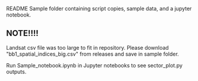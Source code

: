 README
Sample folder containing script copies, sample data, and a jupyter notebook. 

NOTE!!!!
--------------
Landsat csv file was too large to fit in repository. Please download "bb1_spatial_indices_big.csv" from releases and save in sample folder.


Run Sample_notebook.ipynb in Jupyter notebooks to see sector_plot.py outputs.
